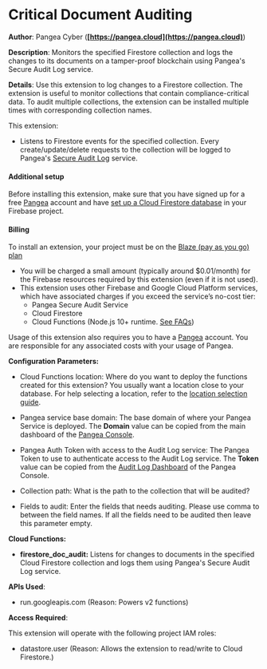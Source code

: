 # Critical Document Auditing

**Author**: Pangea Cyber (**[https://pangea.cloud](https://pangea.cloud)**)

**Description**: Monitors the specified Firestore collection and logs the changes to its documents on a tamper-proof blockchain using Pangea's Secure Audit Log service.



**Details**: Use this extension to log changes to a Firestore collection. The extension is useful to monitor collections that contain compliance-critical data. To audit multiple collections, the extension can be installed multiple times with corresponding collection names.

This extension:

- Listens to Firestore events for the specified collection. Every create/update/delete requests to the collection will be logged to Pangea's [Secure Audit Log](https://pangea.cloud/services/audit-log/) service.  

#### Additional setup

Before installing this extension, make sure that you have signed up for a free [Pangea](https://pangea.cloud/signup?utm_medium=google-marketplace&utm_source=marketplace&utm_campaign=firestore-sensitive-document-audit) account and have [set up a Cloud Firestore database](https://firebase.google.com/docs/firestore/quickstart) in your Firebase project.

#### Billing
To install an extension, your project must be on the [Blaze (pay as you go) plan](https://firebase.google.com/pricing)

- You will be charged a small amount (typically around $0.01/month) for the Firebase resources required by this extension (even if it is not used).
- This extension uses other Firebase and Google Cloud Platform services, which have associated charges if you exceed the service’s no-cost tier:
  - Pangea Secure Audit Service
  - Cloud Firestore
  - Cloud Functions (Node.js 10+ runtime. [See FAQs](https://firebase.google.com/support/faq#extensions-pricing))

Usage of this extension also requires you to have a [Pangea](https://pangea.cloud/signup?utm_medium=google-marketplace&utm_source=marketplace&utm_campaign=firestore-sensitive-document-audit) account. You are responsible for any associated costs with your usage of Pangea.




**Configuration Parameters:**

* Cloud Functions location: Where do you want to deploy the functions created for this extension? You usually want a location close to your database. For help selecting a location, refer to the [location selection guide](https://firebase.google.com/docs/functions/locations).

* Pangea service base domain: The base domain of where your Pangea Service is deployed. The **Domain** value can be copied from the main dashboard of the [Pangea Console](https://console.pangea.cloud).


* Pangea Auth Token with access to the Audit Log service: The Pangea Token to use to authenticate access to the Audit Log service. The **Token** value can be copied from the [Audit Log Dashboard](https://console.pangea.cloud/service/audit/logs) of the Pangea Console.


* Collection path: What is the path to the collection that will be audited?


* Fields to audit: Enter the fields that needs auditing. Please use comma to between the field names. If all the fields need to be audited then leave this parameter empty.




**Cloud Functions:**

* **firestore_doc_audit:** Listens for changes to documents in the specified Cloud Firestore collection and logs them using Pangea's Secure Audit Log service.



**APIs Used**:

* run.googleapis.com (Reason: Powers v2 functions)



**Access Required**:



This extension will operate with the following project IAM roles:

* datastore.user (Reason: Allows the extension to read/write to Cloud Firestore.)
